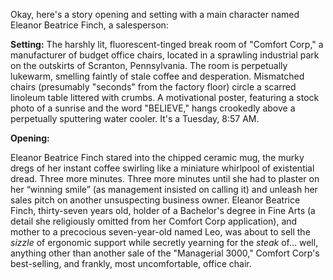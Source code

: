 Okay, here's a story opening and setting with a main character named Eleanor Beatrice Finch, a salesperson:

**Setting:** The harshly lit, fluorescent-tinged break room of "Comfort Corp," a manufacturer of budget office chairs, located in a sprawling industrial park on the outskirts of Scranton, Pennsylvania. The room is perpetually lukewarm, smelling faintly of stale coffee and desperation. Mismatched chairs (presumably "seconds" from the factory floor) circle a scarred linoleum table littered with crumbs. A motivational poster, featuring a stock photo of a sunrise and the word "BELIEVE," hangs crookedly above a perpetually sputtering water cooler. It's a Tuesday, 8:57 AM.

**Opening:**

Eleanor Beatrice Finch stared into the chipped ceramic mug, the murky dregs of her instant coffee swirling like a miniature whirlpool of existential dread. Three more minutes. Three more minutes until she had to plaster on her “winning smile” (as management insisted on calling it) and unleash her sales pitch on another unsuspecting business owner. Eleanor Beatrice Finch, thirty-seven years old, holder of a Bachelor's degree in Fine Arts (a detail she religiously omitted from her Comfort Corp application), and mother to a precocious seven-year-old named Leo, was about to sell the *sizzle* of ergonomic support while secretly yearning for the *steak* of… well, anything other than another sale of the "Managerial 3000," Comfort Corp's best-selling, and frankly, most uncomfortable, office chair.
